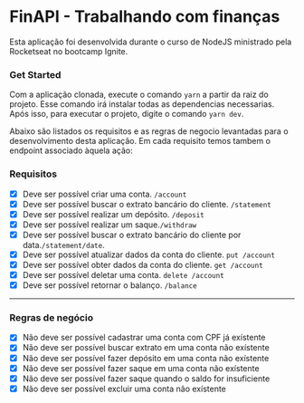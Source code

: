 # FinAPI - Trabalhando com finanças

Esta aplicação foi desenvolvida durante o curso de NodeJS ministrado pela Rocketseat no bootcamp Ignite.

### Get Started

Com a aplicação clonada, execute o comando `yarn` a partir da raiz do projeto. Esse comando irá instalar todas as dependencias necessarias.
Após isso, para executar o projeto, digite o comando `yarn dev`.

Abaixo são listados os requisitos e as regras de negocio levantadas para o desenvolvimento desta aplicação. Em cada requisito temos tambem o endpoint associado àquela ação:


### Requisitos

- [x] Deve ser possível criar uma conta.  `/account`
- [x] Deve ser possível buscar o extrato bancário do cliente. `/statement`
- [x] Deve ser possível realizar um depósito. `/deposit`
- [x] Deve ser possível realizar um saque.`/withdraw`
- [x] Deve ser possível buscar o extrato bancário do cliente por data.`/statement/date`.
- [x] Deve ser possível atualizar dados da conta do cliente. `put /account` 
- [x] Deve ser possível obter dados da conta do cliente. `get /account`
- [x] Deve ser possível deletar uma conta. `delete /account`
- [x] Deve ser possível retornar o balanço. `/balance`

---

### Regras de negócio

- [x] Não deve ser possível cadastrar uma conta com CPF já exístente
- [x] Não deve ser possível buscar extrato em uma conta não exístente
- [x] Não deve ser possível fazer depósito em uma conta não exístente
- [x] Não deve ser possível fazer saque em uma conta não exístente
- [x] Não deve ser possível fazer saque quando o saldo for insuficiente
- [x] Não deve ser possível excluir uma conta não exístente